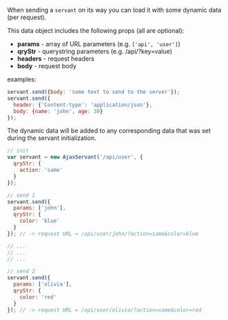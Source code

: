 When sending a `servant` on its way you can load it with some dynamic data (per request).

This data object includes the following props (all are optional):  
* **params** - array of URL parameters (e.g. `['api', 'user']`)
* **qryStr** - querystring parameters (e.g. /api/?key=value)
* **headers** - request headers
* **body** - request body

examples:  
```js
servant.send({body: 'some text to send to the server'});
servant.send({
  header: {'Content-type': 'application/json'},
  body: {name: 'john', age: 30}
});
```

The dynamic data will be added to any corresponding data that was set during the servant initialization.
```js
// init
var servant = new AjaxServant('/api/user', {
  qryStr: {
    action: 'same'
  }
});

// send 1
servant.send({
  params: ['john'],
  qryStr: {
    color: 'blue'
  }
}); // -> request URL = /api/user/john/?action=same&color=blue

// ...
// ...
// ...

// send 2
servant.send({
  params: ['olivia'],
  qryStr: {
    color: 'red'
  }
}); // -> request URL = /api/user/olivia/?action=same&color=red
```

